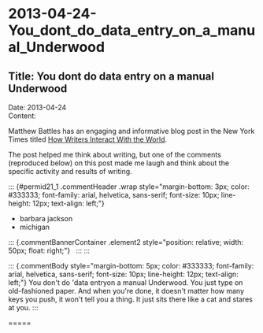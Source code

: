 # 2013-04-24-You_dont_do_data_entry_on_a_manual_Underwood

## Title:  You dont do data entry on a manual Underwood
Date: 2013-04-24  
Content:  

Matthew Battles has an engaging and informative blog post in the New
York Times titled [How Writers Interact With the
World](http://opinionator.blogs.nytimes.com/2013/04/22/how-writers-interact-with-the-world/).

The post helped me think about writing, but one of the comments
(reproduced below) on this post made me laugh and think about the
specific activity and results of writing.

::: {#permid21_1 .commentHeader .wrap style="margin-bottom: 3px; color: #333333; font-family: arial, helvetica, sans-serif; font-size: 10px; line-height: 12px; text-align: left;"}
-   barbara jackson
-   michigan

::: {.commentBannerContainer .element2 style="position: relative; width: 50px; float: right;"}
 
:::
:::

::: {.commentBody style="margin-bottom: 5px; color: #333333; font-family: arial, helvetica, sans-serif; font-size: 10px; line-height: 12px; text-align: left;"}
You don't do 'data entryon a manual Underwood. You just type on
old-fashioned paper. And when you're done, it doesn't matter how many
keys you push, it won't tell you a thing. It just sits there like a cat
and stares at you.
:::

=====
